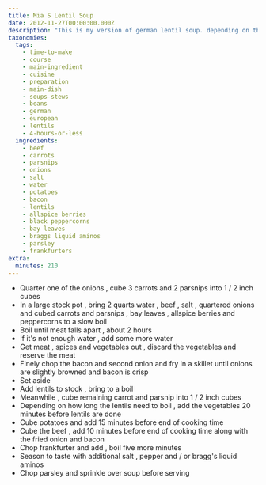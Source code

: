 ```yaml
---
title: Mia S Lentil Soup
date: 2012-11-27T00:00:00.000Z
description: "This is my version of german lentil soup. depending on the lentils you use, the cooking time is something between 20 and 45 minutes. i don't soak the dried lentils overnight but just wash them and then boil them in the soup. also i don't use normal bacon but turkey bacon. if you get beef shank for the meat, that's the perfect cut to prepare the stock, but other cuts suitable for stock are just as good.\r\nyou can make the stock ahead the day before making the lentil,soup."
taxonomies:
  tags:
    - time-to-make
    - course
    - main-ingredient
    - cuisine
    - preparation
    - main-dish
    - soups-stews
    - beans
    - german
    - european
    - lentils
    - 4-hours-or-less
  ingredients:
    - beef
    - carrots
    - parsnips
    - onions
    - salt
    - water
    - potatoes
    - bacon
    - lentils
    - allspice berries
    - black peppercorns
    - bay leaves
    - braggs liquid aminos
    - parsley
    - frankfurters
extra:
  minutes: 210
---
```

 - Quarter one of the onions , cube 3 carrots and 2 parsnips into 1 / 2 inch cubes
 - In a large stock pot , bring 2 quarts water , beef , salt , quartered onions and cubed carrots and parsnips , bay leaves , allspice berries and peppercorns to a slow boil
 - Boil until meat falls apart , about 2 hours
 - If it's not enough water , add some more water
 - Get meat , spices and vegetables out , discard the vegetables and reserve the meat
 - Finely chop the bacon and second onion and fry in a skillet until onions are slightly browned and bacon is crisp
 - Set aside
 - Add lentils to stock , bring to a boil
 - Meanwhile , cube remaining carrot and parsnip into 1 / 2 inch cubes
 - Depending on how long the lentils need to boil , add the vegetables 20 minutes before lentils are done
 - Cube potatoes and add 15 minutes before end of cooking time
 - Cube the beef , add 10 minutes before end of cooking time along with the fried onion and bacon
 - Chop frankfurter and add , boil five more minutes
 - Season to taste with additional salt , pepper and / or bragg's liquid aminos
 - Chop parsley and sprinkle over soup before serving
